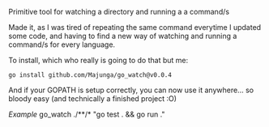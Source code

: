 Primitive tool for watching a directory and running a a command/s

Made it, as I was tired of repeating the same command everytime I updated some code, and having to find a new way of watching and running a command/s for every language.

To install, which who really is going to do that but me:

```
go install github.com/Majunga/go_watch@v0.0.4
```


And if your GOPATH is setup correctly, you can now use it anywhere... so bloody easy (and technically a finished project :O)


*Example*
go_watch ./**/* "go test . && go run ."